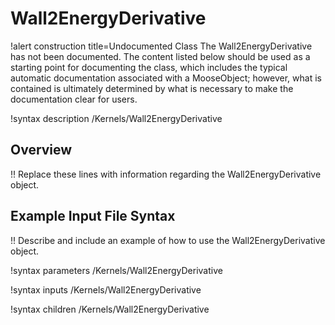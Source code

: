 # Wall2EnergyDerivative

!alert construction title=Undocumented Class
The Wall2EnergyDerivative has not been documented. The content listed below should be used as a starting point for
documenting the class, which includes the typical automatic documentation associated with a
MooseObject; however, what is contained is ultimately determined by what is necessary to make the
documentation clear for users.

!syntax description /Kernels/Wall2EnergyDerivative

## Overview

!! Replace these lines with information regarding the Wall2EnergyDerivative object.

## Example Input File Syntax

!! Describe and include an example of how to use the Wall2EnergyDerivative object.

!syntax parameters /Kernels/Wall2EnergyDerivative

!syntax inputs /Kernels/Wall2EnergyDerivative

!syntax children /Kernels/Wall2EnergyDerivative
